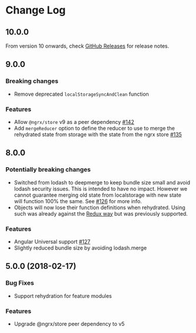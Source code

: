# Change Log

## 10.0.0

From version 10 onwards, check [GitHub Releases](https://github.com/btroncone/ngrx-store-localstorage/releases) for release notes.

## 9.0.0

### Breaking changes

- Remove deprecated `localStorageSyncAndClean` function

### Features

- Allow `@ngrx/store` v9 as a peer dependency [#142](https://github.com/btroncone/ngrx-store-localstorage/pull/142)
- Add `mergeReducer` option to define the reducer to use to merge the rehydrated state from storage with the state from the ngrx store [#135](https://github.com/btroncone/ngrx-store-localstorage/pull/135)

## 8.0.0

### Potentially breaking changes

- Switched from lodash to deepmerge to keep bundle size small and avoid lodash security issues. This is intended to have no impact. However we cannot guarantee merging old state from localstorage with new state will function 100% the same. See [#126](https://github.com/btroncone/ngrx-store-localstorage/pull/126) for more info.
- Objects will now lose their function definitions when rehydrated. Using such was already against the [Redux way](https://redux.js.org/faq/organizing-state#can-i-put-functions-promises-or-other-non-serializable-items-in-my-store-state) but was previously supported.

### Features

- Angular Universal support [#127](https://github.com/btroncone/ngrx-store-localstorage/pull/127)
- Slightly reduced bundle size by avoiding lodash.merge

## 5.0.0 (2018-02-17)

### Bug Fixes

- Support rehydration for feature modules

### Features

- Upgrade @ngrx/store peer dependency to v5
